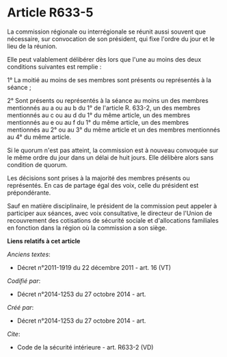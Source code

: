 # Article R633-5

La commission régionale ou interrégionale se réunit aussi souvent que nécessaire, sur convocation de son président, qui fixe
l'ordre du jour et le lieu de la réunion. 

Elle peut valablement délibérer dès lors que l'une au moins des deux conditions suivantes est remplie : 

1° La moitié au moins de ses membres sont présents ou représentés à la séance ; 

2° Sont présents ou représentés à la séance au moins un des membres mentionnés au a ou au b du 1° de l'article R. 633-2, un
des membres mentionnés au c ou au d du 1° du même article, un des membres mentionnés au e ou au f du 1° du même article, un
des membres mentionnés au 2° ou au 3° du même article et un des membres mentionnés au 4° du même article. 

Si le quorum n'est pas atteint, la commission est à nouveau convoquée sur le même ordre du jour dans un délai de huit jours.
Elle délibère alors sans condition de quorum. 

Les décisions sont prises à la majorité des membres présents ou représentés. En cas de partage égal des voix, celle du
président est prépondérante. 

Sauf en matière disciplinaire, le président de la commission peut appeler à participer aux séances, avec voix consultative,
le directeur de l'Union de recouvrement des cotisations de sécurité sociale et d'allocations familiales en fonction dans la
région où la commission a son siège.

**Liens relatifs à cet article**

_Anciens textes_:

  - Décret n°2011-1919 du 22 décembre 2011 - art. 16 (VT)

_Codifié par_:

  - Décret n°2014-1253 du 27 octobre 2014 - art.

_Créé par_:

  - Décret n°2014-1253 du 27 octobre 2014 - art.

_Cite_:

  - Code de la sécurité intérieure - art. R633-2 (VD)
